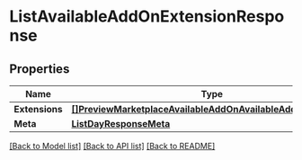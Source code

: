 # ListAvailableAddOnExtensionResponse

## Properties
Name | Type | Notes
------------ | ------------- | -------------
**Extensions** | [**[]PreviewMarketplaceAvailableAddOnAvailableAddOnExtension**](preview.marketplace.available_add_on.available_add_on_extension.md) | [optional] 
**Meta** | [**ListDayResponseMeta**](ListDayResponse_meta.md) | [optional] 

[[Back to Model list]](../README.md#documentation-for-models) [[Back to API list]](../README.md#documentation-for-api-endpoints) [[Back to README]](../README.md)


